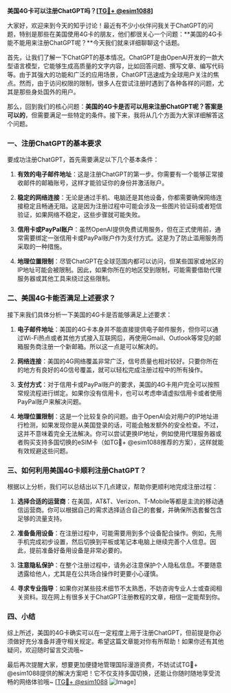 **美国4G卡可以注册ChatGPT吗？[[TG💪+ @esim1088](https://t.me/s/esim1088)]**

大家好，欢迎来到今天的知乎讨论！最近有不少小伙伴问我关于ChatGPT的问题，特别是那些在美国使用4G卡的朋友，他们都很关心一个问题：**美国的4G卡能不能用来注册ChatGPT呢？**今天我们就来详细聊聊这个话题。

首先，让我们了解一下ChatGPT的基本情况。ChatGPT是由OpenAI开发的一款大型语言模型，它能够生成高质量的文字内容，比如回答问题、撰写文章、编写代码等。由于其强大的功能和广泛的应用场景，ChatGPT迅速成为全球用户关注的焦点。然而，由于访问权限的限制，很多人在尝试注册时遇到了各种各样的问题，尤其是那些身处国外的用户。

那么，回到我们的核心问题：**美国的4G卡是否可以用来注册ChatGPT呢？**答案是**可以的**，但需要满足一些特定的条件。接下来，我将从几个方面为大家详细解答这个问题。

### 一、注册ChatGPT的基本要求

要成功注册ChatGPT，首先需要满足以下几个基本条件：

1. **有效的电子邮件地址**：这是注册ChatGPT的第一步。你需要有一个能够正常接收邮件的邮箱账号，这样才能验证你的身份并激活账户。
   
2. **稳定的网络连接**：无论是通过手机、电脑还是其他设备，你都需要确保网络连接稳定且畅通无阻。这是因为注册过程中可能会涉及一些图片验证码或者短信验证，如果网络不稳定，这些步骤就可能失败。

3. **信用卡或PayPal账户**：虽然OpenAI提供免费试用服务，但在正式使用前，通常需要绑定一张信用卡或PayPal账户作为支付方式。这是为了防止滥用服务而采取的一种措施。

4. **地理位置限制**：尽管ChatGPT在全球范围内都可以访问，但某些国家或地区的IP地址可能会被限制。因此，如果你所在的地区受到限制，可能需要借助代理服务器或其他工具来绕过这些限制。

### 二、美国4G卡能否满足上述要求？

接下来我们具体分析一下美国的4G卡是否能够满足上述要求：

1. **电子邮件地址**：美国的4G卡本身并不能直接提供电子邮件服务，但你可以通过Wi-Fi热点或者其他方式接入互联网后，再使用Gmail、Outlook等常见的邮箱服务商注册一个新邮箱。所以这一点是可以解决的。

2. **网络连接**：美国的4G网络覆盖非常广泛，信号质量也相对较好。只要你所在的地方有良好的4G信号覆盖，就可以轻松完成注册过程中的所有操作。

3. **支付方式**：对于信用卡或PayPal账户的要求，美国的4G卡用户完全可以按照常规流程进行绑定。如果你没有信用卡，也可以考虑申请虚拟信用卡或者使用PayPal账户来解决问题。

4. **地理位置限制**：这是一个比较复杂的问题。由于OpenAI会对用户的IP地址进行检测，如果发现你是从美国登录的话，可能会触发额外的安全检查。不过，这并不意味着完全无法解决。你可以尝试更换IP地址，例如使用代理服务器或者购买支持多国切换的eSIM卡（如TG💪+ @esim1088推荐的方案），这样就能有效规避这些问题。

### 三、如何利用美国4G卡顺利注册ChatGPT？

根据以上分析，我们可以总结出以下几点建议，帮助你更顺利地完成注册过程：

1. **选择合适的运营商**：在美国，AT&T、Verizon、T-Mobile等都是主流的移动通信运营商。你可以根据自己的需求选择适合自己的套餐，并确保所选套餐包含足够的流量支持。

2. **准备备用设备**：在注册过程中，可能需要用到多个设备配合操作。例如，先用手机完成初步设置，然后切换到平板或笔记本电脑上继续完善个人信息。因此，提前准备好备用设备是非常必要的。

3. **注意隐私保护**：在整个注册过程中，请务必注意保护个人隐私信息。不要随意透露给他人，尤其是在公共场合操作时更要小心谨慎。

4. **寻求专业指导**：如果你对某些技术细节不太熟悉，不妨咨询专业人士或查阅相关资料。现在网上有很多关于ChatGPT注册教程的文章，相信一定能帮到你。

### 四、小结

综上所述，美国的4G卡确实可以在一定程度上用于注册ChatGPT，但前提是你必须做好充分准备并遵守相关规定。希望这篇文章能对你有所帮助！如果你还有其他疑问，欢迎随时留言交流哦~

最后再次提醒大家，想要更加便捷地管理国际漫游资费，不妨试试TG💪+ @esim1088提供的解决方案吧！它不仅支持多国切换，还能让你随时随地享受流畅的网络体验哦~ [[TG💪+ @esim1088](https://t.me/s/esim1088) ![Image](https://i.postimg.cc/4NQfJmqS/Snipaste-2025-05-13-00-14-12.png)]